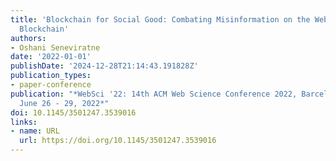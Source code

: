 ```yaml
---
title: 'Blockchain for Social Good: Combating Misinformation on the Web with AI and
  Blockchain'
authors:
- Oshani Seneviratne
date: '2022-01-01'
publishDate: '2024-12-28T21:14:43.191828Z'
publication_types:
- paper-conference
publication: "*WebSci '22: 14th ACM Web Science Conference 2022, Barcelona, Spain,
  June 26 - 29, 2022*"
doi: 10.1145/3501247.3539016
links:
- name: URL
  url: https://doi.org/10.1145/3501247.3539016
---
```

